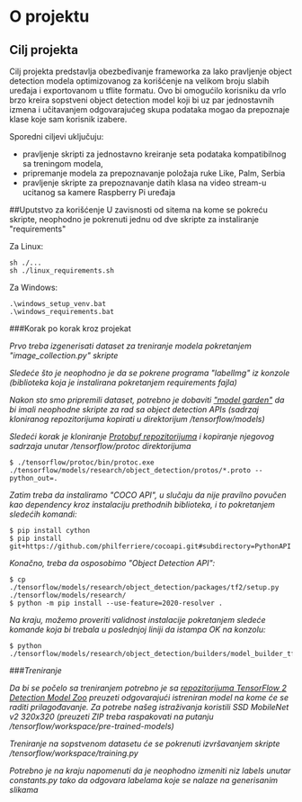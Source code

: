 # O projektu

## Cilj projekta
Cilj projekta predstavlja obezbeđivanje frameworka za lako 
pravljenje object detection modela optimizovanog za korišćenje
na velikom broju slabih uređaja i exportovanom u tflite 
formatu. Ovo bi omogućilo korisniku da vrlo brzo kreira 
sopstveni object detection model koji bi uz par jednostavnih 
izmena i učitavanjem odgovarajućeg skupa podataka mogao da 
prepoznaje klase koje sam korisnik izabere. 

Sporedni ciljevi uključuju:

- pravljenje skripti za jednostavno kreiranje seta podataka 
kompatibilnog sa treningom modela, 
- pripremanje modela za prepoznavanje položaja ruke Like, 
Palm, Serbia
- pravljenje skripte za prepoznavanje datih klasa na video 
stream-u ucitanog sa kamere Raspberry Pi uređaja


##Uputstvo za korišćenje
U zavisnosti od sitema na kome se pokreću skripte, neophodno 
je pokrenuti jednu od dve skripte za instaliranje "requirements"

Za Linux:

    sh ./...
    sh ./linux_requirements.sh

Za Windows:

    .\windows_setup_venv.bat
    .\windows_requirements.bat

###Korak po korak kroz projekat

_Prvo treba izgenerisati dataset za treniranje modela 
pokretanjem "image_collection.py" skripte_

_Sledeće što je neophodno je da se pokrene programa "labelImg" iz konzole 
(biblioteka koja je instalirana pokretanjem requirements fajla)_

_Nakon sto smo pripremili dataset, potrebno je dobaviti 
["model garden"](https://github.com/tensorflow/models) da bi 
imali neophodne skripte za rad sa object detection APIs 
(sadrzaj kloniranog repozitorijuma kopirati u direktorijum 
/tensorflow/models)_

_Sledeći korak je kloniranje 
[Protobuf repozitorijuma](https://github.com/protocolbuffers/protobuf/releases)
i kopiranje njegovog sadrzaja unutar /tensorflow/protoc direktorijuma_

    $ ./tensorflow/protoc/bin/protoc.exe ./tensorflow/models/research/object_detection/protos/*.proto --python_out=.

_Zatim treba da instaliramo "COCO API", u slučaju da nije pravilno
povučen kao dependency kroz instalaciju prethodnih biblioteka, i
to pokretanjem sledećih komandi:_

    $ pip install cython
    $ pip install git+https://github.com/philferriere/cocoapi.git#subdirectory=PythonAPI

_Konačno, treba da osposobimo "Object Detection API":_

    $ cp ./tensorflow/models/research/object_detection/packages/tf2/setup.py ./tensorflow/models/research/
    $ python -m pip install --use-feature=2020-resolver .

_Na kraju, možemo proveriti validnost instalacije pokretanjem sledeće komande koja bi trebala
u poslednjoj liniji da istampa OK na konzolu:_

    $ python ./tensorflow/models/research/object_detection/builders/model_builder_tf2_test.py

###_Treniranje_

_Da bi se počelo sa treniranjem potrebno je sa 
[repozitorijuma TensorFlow 2 Detection Model Zoo](https://github.com/tensorflow/models/blob/master/research/object_detection/g3doc/tf2_detection_zoo.md) 
preuzeti odgovarajući istreniran model na kome će se 
raditi prilagođavanje. Za potrebe našeg istraživanja 
koristili SSD MobileNet v2 320x320 
(preuzeti ZIP treba raspakovati na putanju 
/tensorflow/workspace/pre-trained-models)_

_Treniranje na sopstvenom datasetu će se pokrenuti 
izvršavanjem skripte /tensorflow/workspace/training.py_

_Potrebno je na kraju napomenuti da je neophodno 
izmeniti niz labels unutar constants.py tako da
odgovara labelama koje se nalaze na generisanim slikama_